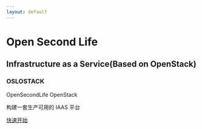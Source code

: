 ```yaml
---
layout: default
---
```


# Open Second Life

## Infrastructure as a Service(Based on OpenStack)

### OSLOSTACK

OpenSecondLife OpenStack

构建一套生产可用的 IAAS 平台

[快速开始](https://github.com/opensecondlife/oslostack/tree/main/doc/install)
